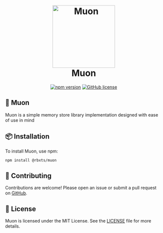 <h1 align="center">
	<a href="https://www.npmjs.com/package/@rbxts/reflex">
		<img src="public/logo.png" alt="Muon" width="200" />
	</a>
	<br />
	<b>Muon</b>
</h1>

<div align="center">

[![npm version](https://img.shields.io/npm/v/@rbxts/muon.svg?style=for-the-badge&logo=npm)](https://www.npmjs.com/package/@rbxts/muon)
[![GitHub license](https://img.shields.io/github/license/artzified/muon?style=for-the-badge)](LICENSE.md)

</div>

## 🧬 Muon
Muon is a simple memory store library implementation designed with ease of use in mind

## 📦 Installation
To install Muon, use npm:
```bash
npm install @rbxts/muon
```

## 🤝 Contributing
Contributions are welcome! Please open an issue or submit a pull request on [GitHub](https://github.com/artzified/Muon).

## 📄 License
Muon is licensed under the MIT License. See the [LICENSE](https://github.com/artzified/Muon/blob/master/LICENSE) file for more details.